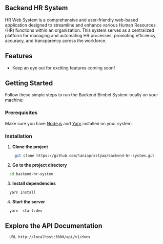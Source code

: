 ## Backend HR System

HR Web System is a comprehensive and user-friendly web-based application designed to streamline and enhance various Human Resources (HR) functions within an organization. This system serves as a centralized platform for managing and automating HR processes, promoting efficiency, accuracy, and transparency across the workforce.

## Features

- Keep an eye out for exciting features coming soon!

## Getting Started

Follow these simple steps to run the Backend Bimbel System locally on your machine:

### Prerequisites

Make sure you have [Node.js](https://nodejs.org) and [Yarn](https://yarnpkg.com) installed on your system.

### Installation

1. **Clone the project**

   ```bash
    git clone https://github.com/taniaprastyaa/backend-hr-system.git
   ```
2. **Go to the project directory**
  ```bash
    cd backend-hr-system
  ```
3. **Install dependencies**
  ```bash
    yarn install
  ```
4. **Start the server**
  ```bash
    yarn  start:dev
  ```

## Explore the API Documentation

```bash
  URL http://localhost:3000/api/v1/docs
```